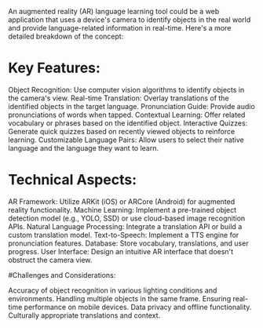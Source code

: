 An augmented reality (AR) language learning tool could be a web application that uses a device's camera to identify objects in the real world and provide language-related information in real-time. Here's a more detailed breakdown of the concept:

# Key Features:

Object Recognition: Use computer vision algorithms to identify objects in the camera's view.
Real-time Translation: Overlay translations of the identified objects in the target language.
Pronunciation Guide: Provide audio pronunciations of words when tapped.
Contextual Learning: Offer related vocabulary or phrases based on the identified object.
Interactive Quizzes: Generate quick quizzes based on recently viewed objects to reinforce learning.
Customizable Language Pairs: Allow users to select their native language and the language they want to learn.

# Technical Aspects:

AR Framework: Utilize ARKit (iOS) or ARCore (Android) for augmented reality functionality.
Machine Learning: Implement a pre-trained object detection model (e.g., YOLO, SSD) or use cloud-based image recognition APIs.
Natural Language Processing: Integrate a translation API or build a custom translation model.
Text-to-Speech: Implement a TTS engine for pronunciation features.
Database: Store vocabulary, translations, and user progress.
User Interface: Design an intuitive AR interface that doesn't obstruct the camera view.

#Challenges and Considerations:

Accuracy of object recognition in various lighting conditions and environments.
Handling multiple objects in the same frame.
Ensuring real-time performance on mobile devices.
Data privacy and offline functionality.
Culturally appropriate translations and context.
